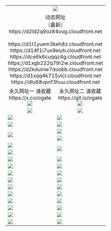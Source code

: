 ﻿<table>
  <tr></tr>
  <tr><td colspan=2 align=center><img src="https://d2ld2q9oz84vug.cloudfront.net/Up/oGate.jpg" /></td></tr>
  <tr><td colspan=2 align=center>动态网址<br/>（最新）
<br>https://d2ld2q9oz84vug.cloudfront.net
<br>
<br>https://d1t1yuem3keh8z.cloudfront.net
<br>https://d14f1i7ux9eiyb.cloudfront.net
<br>https://dce6k6cuqqz4g.cloudfront.net
<br>https://d1xgb222q7th2w.cloudfront.net
<br>https://d2kduinw7doobb.cloudfront.net
<br>https://d1xqq4k715vlcl.cloudfront.net
<br>https://dlu68vpnf3huu.cloudfront.net
    </td>
  </tr>
  <tr>
    <td align=center>永久网址一 请收藏<br/>https://x.co/ogate<br><a href="https://d2ld2q9oz84vug.cloudfront.net/Up/0WMGDL1.png"><img src="https://d2ld2q9oz84vug.cloudfront.net/Up/0WMGD1.png" /></a></td>
    <td align=center>永久网址二 请收藏<br/>https://git.io/ogate<br><a href="https://d2ld2q9oz84vug.cloudfront.net/Up/0WMGDL2.png"><img src="https://d2ld2q9oz84vug.cloudfront.net/Up/0WMGD2.png" /></a></td>
  </tr>
  <tr>
    <td align=center><a href="https://d2ld2q9oz84vug.cloudfront.net/?from=github"><img src="https://d2ld2q9oz84vug.cloudfront.net/Up/0WMPG.jpg" /></a></td>
    <td align=center><a href="https://d2ld2q9oz84vug.cloudfront.net/ogUP.aspx?name=0oGate.apk&from=github"><img src="https://d2ld2q9oz84vug.cloudfront.net/Up/0WMAZ.jpg" /></a></td>
  </tr>
  <tr>
    <td><a href="https://d2ld2q9oz84vug.cloudfront.net/oNote.aspx?id=oGate&from=github" target="_blank"><img src="https://d2ld2q9oz84vug.cloudfront.net/Up/0WCYY.jpg" /></a></td>
    <td><a href="https://d2ld2q9oz84vug.cloudfront.net/oNote.aspx?id=oNote&from=github" target="_blank"><img src="https://d2ld2q9oz84vug.cloudfront.net/Up/0WZTT.jpg" /></a></td>
  </tr>
  <tr>
    <td><a href="https://d2ld2q9oz84vug.cloudfront.net/ogDY.aspx?from=github" target="_blank"><img src="https://d2ld2q9oz84vug.cloudfront.net/Up/DY.jpg"/></a></td>
    <td><a href="https://d2ld2q9oz84vug.cloudfront.net/ogST.aspx?from=github" target="_blank"><img src="https://d2ld2q9oz84vug.cloudfront.net/Up/ST.jpg"/></a></td>
  </tr>
  <tr>
    <td rowspan=2><a href="https://d2ld2q9oz84vug.cloudfront.net/ogUP.aspx?name=WJ.mp4&from=github" target="_blank"><img src="https://d2ld2q9oz84vug.cloudfront.net/Up/WJ.jpg" /></a></td>
    <td><a href="https://d2ld2q9oz84vug.cloudfront.net/ogUP.aspx?name=DKC.mp4&count=17&from=github" target="_blank"><img src="https://d2ld2q9oz84vug.cloudfront.net/Up/DKC.jpg" /></a></td> 
  </tr>
  <tr>
    <td><a href="https://d2ld2q9oz84vug.cloudfront.net/ogUP.aspx?name=LRWS.mp4&count=6B:16,5A:10,5B:35,4A:14,4B:19,3A:10,3B:26,2A:16,2B:21,1A:23,1B:29&from=github" target="_blank"><img src="https://d2ld2q9oz84vug.cloudfront.net/Up/LRWS.jpg" /></a></td>
  </tr>
  <tr>
    <td><a href="https://d2ld2q9oz84vug.cloudfront.net/ogUP.aspx?name=JQR.mp4&count=2&from=github" target="_blank"><img src="https://d2ld2q9oz84vug.cloudfront.net/Up/JQR.jpg" /></a></td>   
    <td rowspan=2><a href="https://d2ld2q9oz84vug.cloudfront.net/ogUP.aspx?name=JP.mp4&count=9&from=github" target="_blank"><img src="https://d2ld2q9oz84vug.cloudfront.net/Up/JP.jpg" /></td>
  </tr>
  <tr>
    <td><a href="https://d2ld2q9oz84vug.cloudfront.net/ogUP.aspx?name=ZSJ.mp4&count=16&from=github" target="_blank"><img src="https://d2ld2q9oz84vug.cloudfront.net/Up/ZSJ.jpg" /></a></td>
  </tr>
  <tr>
    <td><a href="https://d2ld2q9oz84vug.cloudfront.net/ogUP.aspx?name=SSZJ.mp4&count=7&current=2&from=github" target="_blank"><img src="https://d2ld2q9oz84vug.cloudfront.net/Up/SSZJ.jpg" /></a></td>
    <td><a href="https://d2ld2q9oz84vug.cloudfront.net/ogUP.aspx?name=WH.mp4&from=github" target="_blank"><img src="https://d2ld2q9oz84vug.cloudfront.net/Up/WH.jpg" /></a></td>
  </tr>
  <tr>
    <td><a href="https://d2ld2q9oz84vug.cloudfront.net/ogUP.aspx?name=DWHM.mp4&from=github" target="_blank"><img src="https://d2ld2q9oz84vug.cloudfront.net/Up/DWHM.jpg" /></a></td>
    <td><a href="https://d2ld2q9oz84vug.cloudfront.net/ogUP.aspx?name=XTFY.mp4&count=24&from=github" target="_blank"><img src="https://d2ld2q9oz84vug.cloudfront.net/Up/XTFY.jpg" /></a></td>
  </tr>
  <tr>
    <td><a href="https://d2ld2q9oz84vug.cloudfront.net/ogUP.aspx?name=4SQQ.mp4&count=06:11&current=06:11&from=github" target="_blank"><img src="https://d2ld2q9oz84vug.cloudfront.net/Up/4SQQ0.jpg" /></a></td>
    <td><a href="https://d2ld2q9oz84vug.cloudfront.net/ogUP.aspx?name=4SHQ.mp4&count=06:11&current=06:11&from=github" target="_blank"><img src="https://d2ld2q9oz84vug.cloudfront.net/Up/4SHQ0.jpg" /></a></td>
  </tr>
  <tr>
    <td><a href="https://d2ld2q9oz84vug.cloudfront.net/ogUP.aspx?name=4SZG.mp4&count=06:12&current=06:10&from=github" target="_blank"><img src="https://d2ld2q9oz84vug.cloudfront.net/Up/4SZG0.jpg" /></a></td>
    <td><a href="https://d2ld2q9oz84vug.cloudfront.net/ogUP.aspx?name=4SDJ.mp4&count=06:18&current=06:17&from=github" target="_blank"><img src="https://d2ld2q9oz84vug.cloudfront.net/Up/4SDJ0.jpg" /></a></td>
  </tr>
  <tr>
    <td><a href="https://d2ld2q9oz84vug.cloudfront.net/onUP.aspx?name=https://x.co/dtw99&from=github" target="_blank"><img src="https://d2ld2q9oz84vug.cloudfront.net/Up/0DTW.jpg"/></a></td>
    <td><a href="https://d2ld2q9oz84vug.cloudfront.net/onUP.aspx?name=https://d2ao90bsskjq20.cloudfront.net/acenter/&from=github" target="_blank"><img src="https://d2ld2q9oz84vug.cloudfront.net/Up/0TDW.jpg" /></a></td>
  </tr>
  <tr>
    <td><a href="https://d2ld2q9oz84vug.cloudfront.net/onUP.aspx?name=https://d3qz7yth5i2rae.cloudfront.net/gb/nsc413.htm&from=github" target="_blank"><img src="https://d2ld2q9oz84vug.cloudfront.net/Up/0DJY.jpg" /></a></td>
    <td><a href="https://d2ld2q9oz84vug.cloudfront.net/onUP.aspx?name=https://dgocdxv5343dc.cloudfront.net/xtr/gb/prog204.html&from=github" target="_blank"><img src="https://d2ld2q9oz84vug.cloudfront.net/Up/0XTR.jpg" /></a></td>
  </tr>
  <tr>
    <td><a href="https://d2ld2q9oz84vug.cloudfront.net/onUP.aspx?name=https://d7203y8eitivv.cloudfront.net&from=github" target="_blank"><img src="https://d2ld2q9oz84vug.cloudfront.net/Up/0MHW.jpg" /></a></td>
    <td><a href="https://d2ld2q9oz84vug.cloudfront.net/onUP.aspx?name=https://d38z1xzg5vtneh.cloudfront.net&from=github" target="_blank"><img src="https://d2ld2q9oz84vug.cloudfront.net/Up/0ZJW.jpg" /></a></td>
  </tr>
  <tr>
    <td><a href="https://d2ld2q9oz84vug.cloudfront.net/ogUP.aspx?name=FG.zip&from=github" target="_blank"><img src="https://d2ld2q9oz84vug.cloudfront.net/Up/FG.jpg" /></a></td>
    <td><a href="https://d2ld2q9oz84vug.cloudfront.net/ogUP.aspx?name=FGA.apk&from=github" target="_blank"><img src="https://d2ld2q9oz84vug.cloudfront.net/Up/FGA.jpg" /></a></td>
  </tr>
  <tr>
    <td><a href="https://d2ld2q9oz84vug.cloudfront.net/ogUP.aspx?name=U.zip&from=github" target="_blank"><img src="https://d2ld2q9oz84vug.cloudfront.net/Up/U.jpg" /></a></td>
    <td><a href="https://d2ld2q9oz84vug.cloudfront.net/ogUP.aspx?name=UA.apk&from=github" target="_blank"><img src="https://d2ld2q9oz84vug.cloudfront.net/Up/UA.jpg" /></a></td>
  </tr>
  <tr>
    <td><a href="https://d2ld2q9oz84vug.cloudfront.net/ogUP.aspx?name=0iPPOTV.zip&from=github" target="_blank"><img src="https://d2ld2q9oz84vug.cloudfront.net/Up/0iPPOTV.jpg" /></a></td>
    <td><a href="https://d2ld2q9oz84vug.cloudfront.net/ogUP.aspx?name=0iNTD.apk&from=github" target="_blank"><img src="https://d2ld2q9oz84vug.cloudfront.net/Up/0iNTD.jpg" /></a></td>
  </tr>
</table>
